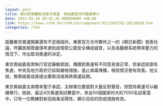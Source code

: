 ```yaml
---
layout: post
title: 朝日新聞籲取消東京奧運　奧組委堅持可繼續舉行
date: 2021-05-26 20:42:20.000000000 +08:00
link: https://news.rthk.hk/rthk/ch/component/k2/1592792-20210526.htm
categories: rthk
---
```


距離東京奧運開幕還有不足兩個月，東奧官方合作夥伴之一的《朝日新聞》發表社論，呼籲首相菅義偉考慮到疫情對公眾安全構成威脅，以及為醫療系統帶來壓力的情況下，作出取消奧運的決定。

東京奧組委首席執行官武藤敏郎說，傳媒對奧運有不同意見很正常，但承認民眾有焦慮，中央及地方政府已採取嚴格措施，遏止病毒傳播，相信情況會有改善。他又說，無奧組委成員提出要取消或再將奧運延期。

東京奧組委主席橋本聖子承認，主辦單位要面對大量反對聲音，但堅持奧運可以繼續舉行。她說，最近4次奧運測試賽當中，來自50個國家的大約7000名訪客當中，只有一位教練對新冠病毒呈陽性，顯示目前的防疫措施有效。
